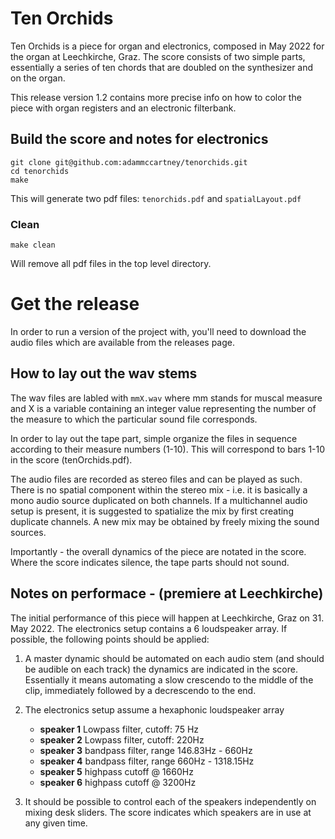 Ten Orchids
===========

Ten Orchids is a piece for organ and electronics, composed in May 2022 for the
organ at Leechkirche, Graz. The score consists of two simple parts, essentially
a series of ten chords that are doubled on the synthesizer and on the organ. 

This release version 1.2 contains more precise info on how to color the piece with organ registers and an electronic filterbank.


## Build the score and notes for electronics

```
git clone git@github.com:adammccartney/tenorchids.git
cd tenorchids
make
```

This will generate two pdf files: `tenorchids.pdf` and `spatialLayout.pdf`


### Clean

`make clean`

Will remove all pdf files in the top level directory.


# Get the release

In order to run a version of the project with, you'll need to download the
audio files which are available from the releases page.


## How to lay out the wav stems

The wav files are labled with `mmX.wav` where mm stands for muscal measure and
X is a variable containing an integer value representing the number of the
measure to which the particular sound file corresponds.

In order to lay out the tape part, simple organize the files in sequence
according to their measure numbers (1-10). This will correspond to bars 1-10 in
the score (tenOrchids.pdf).

The audio files are recorded as stereo files and can be played as such. There
is no spatial component within the stereo mix - i.e. it is basically a mono
audio source duplicated on both channels.
If a multichannel audio setup is present, it is suggested to spatialize the mix
by first creating duplicate channels. A new mix may be obtained by freely
mixing the sound sources. 

Importantly - the overall dynamics of the piece are notated in the score. Where
the score indicates silence, the tape parts should not sound.

## Notes on performace - (premiere at Leechkirche)

The initial performance of this piece will happen at Leechkirche, Graz on 31.
May 2022. The electronics setup contains a 6 loudspeaker array. If possible,
the following points should be applied:

1. A master dynamic should be automated on each audio stem (and should be
   audible on each track) the dynamics are indicated in the score. Essentially
   it means automating a slow crescendo to the middle of the clip, immediately
   followed by a decrescendo to the end.

2. The electronics setup assume a hexaphonic loudspeaker array 
   * __speaker 1__ Lowpass filter, cutoff: 75 Hz
   * __speaker 2__ Lowpass filter, cutoff: 220Hz
   * __speaker 3__ bandpass filter, range 146.83Hz - 660Hz
   * __speaker 4__ bandpass filter, range 660Hz - 1318.15Hz
   * __speaker 5__ highpass cutoff @ 1660Hz
   * __speaker 6__ highpass cutoff @ 3200Hz


3. It should be possible to control each of the speakers independently on
   mixing desk sliders. The score indicates which speakers are in use at any
   given time.
